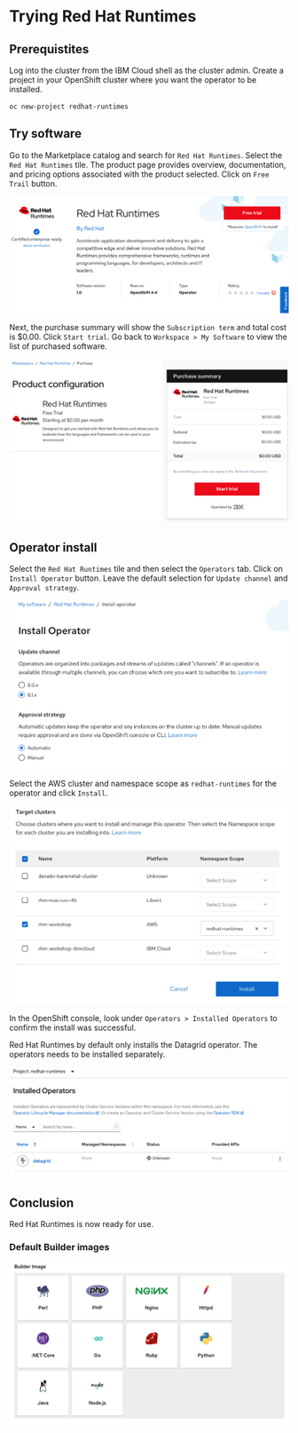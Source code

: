 # Trying Red Hat Runtimes

## Prerequistites

Log into the cluster from the IBM Cloud shell as the cluster admin. Create a project in your OpenShift cluster where you want the operator to be installed.

```text
oc new-project redhat-runtimes
```

## Try software

Go to the Marketplace catalog and search for `Red Hat Runtimes`. Select the `Red Hat Runtimes` tile. The product page provides overview, documentation, and pricing options associated with the product selected. Click on `Free Trail` button.

![Runtimes free trial](images/rhm-runtimes-free-trial.png)

Next, the purchase summary will show the `Subscription term` and total cost is $0.00. Click `Start trial`. Go back to `Workspace > My Software` to view the list of purchased software.

![Runtimes free trial](images/rhm-runtimes-start-free-trial.png)

## Operator install

Select the `Red Hat Runtimes` tile and then select the `Operators` tab. Click on `Install Operator` button. Leave the default selection for `Update channel` and `Approval strategy`.

![Runtimes free trial](images/rhm-runtimes-operator-install.png)

Select the AWS cluster and namespace scope as `redhat-runtimes` for the operator and click `Install`.

![Runtimes free trial](images/rhm-runtimes-operator-install-target-cluster.png)

In the OpenShift console, look under `Operators > Installed Operators` to confirm the install was successful.

Red Hat Runtimes by default only installs the Datagrid operator. The operators needs to be installed separately.

![Successful install](images/rhm-runtimes-operator-installed.png)

## Conclusion

Red Hat Runtimes is now ready for use.

### Default Builder images

![Runtimes free trial](images/rhm-runtimes-default-builder-images.png)
